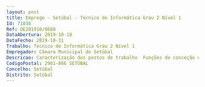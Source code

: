 ```yaml
--- 
layout: post
title: Emprego - Setúbal - Tecnico de Informática Grau 2 Nível 1
Id: 71036
Ref: OE201910/0680
DataAbertura: 2019-10-18
DataFecho: 2019-10-31
Trabalho: Tecnico de Informática Grau 2 Nível 1
Empregador: Câmara Municipal de Setúbal
Descricao: Caracterização dos postos de trabalho  Funções de conceção e aplicação nas áreas de gestão e arquitetura de sistemas de informação, infraestruturas tecnológicas e engenharia de software, assegurando a sua gestão e continuada adequação aos objetivos da organização. Estudo do impacto dos sistemas e das tecnologias de informação na organização do trabalho e no sistema organizacional, propondo medidas adequadas para a introdução de inovações na organização e funcionamento dos serviços, assim como para a formação dos utilizadores de informática de acordo com os artigos 2.º e 3.º da Portaria n.º 358 2002, de 3 de abril.
CodigoPostal: 2901-866 SETÚBAL
Concelho: Setúbal
Distrito: Setúbal
--- 
```

